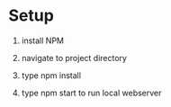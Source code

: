 # Setup

1. install NPM

2. navigate to project directory

3. type npm install

4. type npm start to run local webserver
